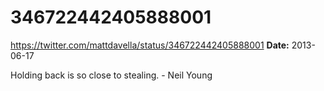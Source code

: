 # 346722442405888001
https://twitter.com/mattdavella/status/346722442405888001
**Date:** 2013-06-17

Holding back is so close to stealing. - Neil Young

